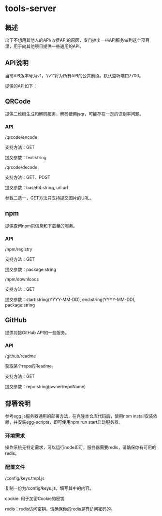 # tools-server

## 概述

出于不想用其他人的API/收费API的原因，专门抽出一些API服务做到这个项目里，用于向其他项目提供一些通用的API。

## API说明

当前API版本号为v1，“/v1”将为所有API的公共前缀。默认监听端口7700。

提供的API如下：

## QRCode

提供二维码生成和解码服务，解码使用jsqr，可能存在一定的识别率问题。

### API

/qrcode/encode

支持方法：GET

提交参数：text:string

/qrcode/decode

支持方法：GET、POST

提交参数：base64:string, url:url

参数二选一，GET方法只支持提交图片的URL。

## npm

提供查询npm包信息和下载量的服务。

### API

/npm/registry

支持方法：GET

提交参数：package:string

/npm/downloads

支持方法：GET

提交参数：start:string(YYYY-MM-DD), end:string(YYYY-MM-DD), package:string

## GitHub

提供对接GitHub API的一些服务。

### API

/github/readme

获取某个repo的Readme。

支持方法：GET

提交参数：repo:string(owner/repoName)

## 部署说明

参考egg.js服务器通用的部署方法，在克隆本仓库代码后，使用npm install安装依赖，并安装egg-scripts，即可使用npm run start启动服务器。

### 环境需求

操作系统无特定需求，可以运行node即可，服务器需要redis，请确保你有可用的redis。

### 配置文件

/config/keys.tmpl.js

复制一份为/config/keys.js，填写其中的内容。

cookie: 用于加密Cookie的密钥

redis：redis访问密钥，请确保你的redis是有访问密码的。
